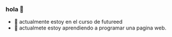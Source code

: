 ### hola 👋

- 🔭 actualmente estoy en el curso de futureed
- 🌱 actualmete estoy aprendiendo a programar una pagina web.

